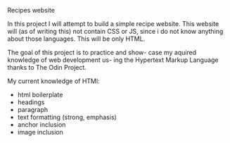 Recipes website

In this project I will attempt to build a simple
recipe website. This website will (as of writing
this) not contain CSS or JS, since i do not know
anything about those languages. This will be only
HTML.

The goal of this project is to practice and show-
case my aquired knowledge of web development us-
ing the Hypertext Markup Language thanks to The
 Odin Project.

My current knowledge of HTMl:
 - html boilerplate
 - headings
 - paragraph
 - text formatting (strong, emphasis)
 - anchor inclusion
 - image inclusion
